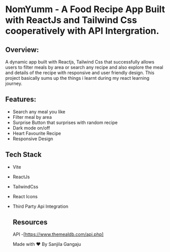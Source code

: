 # NomYumm - A Food Recipe App Built with ReactJs and Tailwind Css cooperatively with API Intergration.

## Overview:
A dynamic app built with Reactjs, Tailwind Css that successfully allows users to filter meals by area or search any recipe and also explore the meal and details of the recipe 
with responsive  and user friendly design. This project basically sums up the things i learnt during my react learning journey.

## Features:
* Search any meal you like
* Filter meal by area
* Surprise Button that surprises with random recipe
* Dark mode on/off
* Heart Favourite Recipe
* Responsive Design

## Tech Stack
* Vite
* ReactJs
* TailwindCss
* React Icons
* Third Party Api Integration

  ## Resources
  API -[https://www.themealdb.com/api.php]

  <p>Made with ❤️ By Sanjila Gangaju</p>
  
